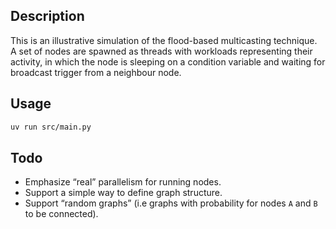 ## Description

This is an illustrative simulation of the flood-based multicasting technique. A set of nodes are spawned as threads with workloads representing their activity, in which the node is sleeping on a condition variable and waiting for broadcast trigger from a neighbour node.

## Usage

```bash
uv run src/main.py
```

## Todo

- Emphasize “real” parallelism for running nodes.
- Support a simple way to define graph structure.
- Support “random graphs” (i.e graphs with probability for nodes `A` and `B` to be connected).
